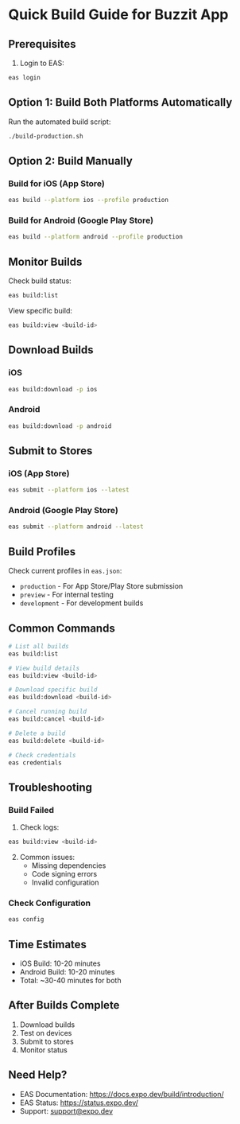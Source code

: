 # Quick Build Guide for Buzzit App

## Prerequisites

1. Login to EAS:
```bash
eas login
```

## Option 1: Build Both Platforms Automatically

Run the automated build script:
```bash
./build-production.sh
```

## Option 2: Build Manually

### Build for iOS (App Store)

```bash
eas build --platform ios --profile production
```

### Build for Android (Google Play Store)

```bash
eas build --platform android --profile production
```

## Monitor Builds

Check build status:
```bash
eas build:list
```

View specific build:
```bash
eas build:view <build-id>
```

## Download Builds

### iOS
```bash
eas build:download -p ios
```

### Android
```bash
eas build:download -p android
```

## Submit to Stores

### iOS (App Store)
```bash
eas submit --platform ios --latest
```

### Android (Google Play Store)
```bash
eas submit --platform android --latest
```

## Build Profiles

Check current profiles in `eas.json`:
- `production` - For App Store/Play Store submission
- `preview` - For internal testing
- `development` - For development builds

## Common Commands

```bash
# List all builds
eas build:list

# View build details
eas build:view <build-id>

# Download specific build
eas build:download <build-id>

# Cancel running build
eas build:cancel <build-id>

# Delete a build
eas build:delete <build-id>

# Check credentials
eas credentials
```

## Troubleshooting

### Build Failed

1. Check logs:
```bash
eas build:view <build-id>
```

2. Common issues:
   - Missing dependencies
   - Code signing errors
   - Invalid configuration

### Check Configuration

```bash
eas config
```

## Time Estimates

- iOS Build: 10-20 minutes
- Android Build: 10-20 minutes
- Total: ~30-40 minutes for both

## After Builds Complete

1. Download builds
2. Test on devices
3. Submit to stores
4. Monitor status

## Need Help?

- EAS Documentation: https://docs.expo.dev/build/introduction/
- EAS Status: https://status.expo.dev/
- Support: support@expo.dev
